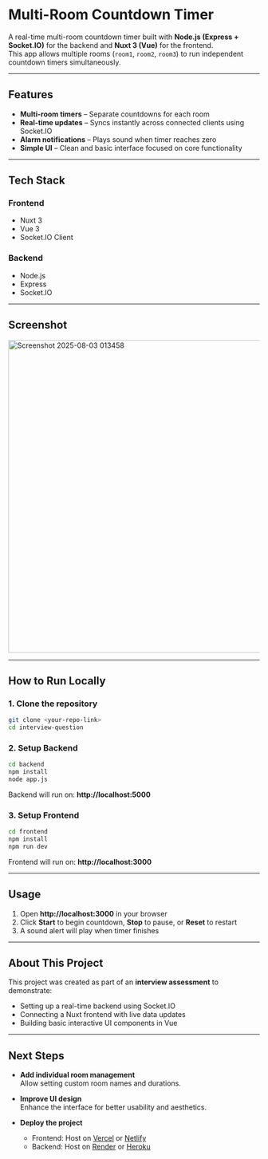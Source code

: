 # Multi-Room Countdown Timer

A real-time multi-room countdown timer built with **Node.js (Express + Socket.IO)** for the backend and **Nuxt 3 (Vue)** for the frontend.  
This app allows multiple rooms (`room1`, `room2`, `room3`) to run independent countdown timers simultaneously.

---

## Features

- **Multi-room timers** – Separate countdowns for each room  
- **Real-time updates** – Syncs instantly across connected clients using Socket.IO  
- **Alarm notifications** – Plays sound when timer reaches zero  
- **Simple UI** – Clean and basic interface focused on core functionality  

---

## Tech Stack

### Frontend
- Nuxt 3  
- Vue 3  
- Socket.IO Client  

### Backend
- Node.js  
- Express  
- Socket.IO  

---

## Screenshot

<img width="1909" height="627" alt="Screenshot 2025-08-03 013458" src="https://github.com/user-attachments/assets/b9fc0bce-601b-4ea8-8949-8b12fe569df6" />

---

## How to Run Locally

### 1. Clone the repository
```bash
git clone <your-repo-link>
cd interview-question
```

### 2. Setup Backend
```bash
cd backend
npm install
node app.js
```
Backend will run on: **http://localhost:5000**

### 3. Setup Frontend
```bash
cd frontend
npm install
npm run dev
```
Frontend will run on: **http://localhost:3000**

---

## Usage

1. Open **http://localhost:3000** in your browser  
2. Click **Start** to begin countdown, **Stop** to pause, or **Reset** to restart  
3. A sound alert will play when timer finishes  

---

## About This Project

This project was created as part of an **interview assessment** to demonstrate:  
- Setting up a real-time backend using Socket.IO  
- Connecting a Nuxt frontend with live data updates  
- Building basic interactive UI components in Vue  

---

## Next Steps

- **Add individual room management**  
  Allow setting custom room names and durations.

- **Improve UI design**  
  Enhance the interface for better usability and aesthetics.

- **Deploy the project**  
  - Frontend: Host on [Vercel](https://vercel.com) or [Netlify](https://www.netlify.com)  
  - Backend: Host on [Render](https://render.com) or [Heroku](https://www.heroku.com)  
